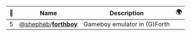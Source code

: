 |:star2: | Name | Description | 🌍|
|---|---|---|---|
|5|[@shepheb](https://github.com/shepheb)/[**forthboy**](https://github.com/shepheb/forthboy)|Gameboy emulator in (G)Forth||

